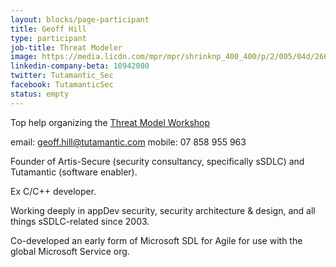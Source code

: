```yaml
---
layout: blocks/page-participant
title: Geoff Hill
type: participant
job-title: Threat Modeler
image: https://media.licdn.com/mpr/mpr/shrinknp_400_400/p/2/005/04d/266/048ec09.jpg
linkedin-company-beta: 10942080
twitter: Tutamantic_Sec
facebook: TutamanticSec
status: empty
---
```


Top help organizing the [Threat Model Workshop](../Working-Sessions/Threat-Model.html)

email: geoff.hill@tutamantic.com
mobile: 07 858 955 963

Founder of Artis-Secure (security consultancy, specifically sSDLC) and Tutamantic (software enabler).

Ex C/C++ developer. 

Working deeply in appDev security, security architecture & design, and all things sSDLC-related since 2003. 

Co-developed an early form of Microsoft SDL for Agile for use with the global Microsoft Service org.
